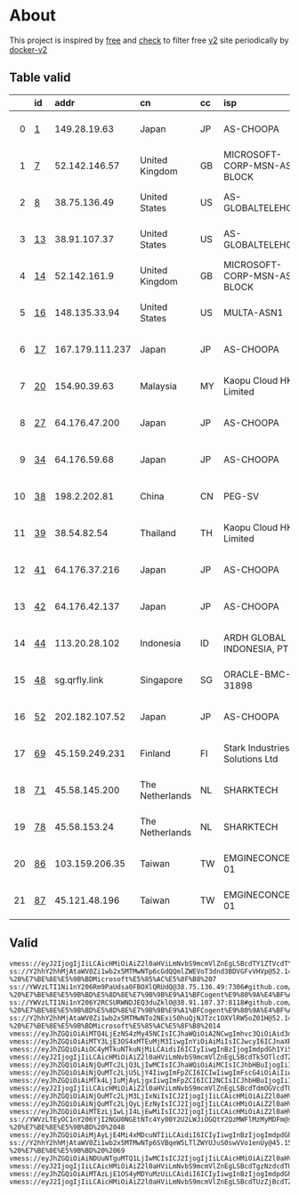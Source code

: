
# About

This project is inspired by [free](https://github.com/freefq/free) and [check](https://github.com/yeahwu/check) to filter free [v2](https://github.com/v2fly/v2ray-core) site periodically by [docker-v2](https://hub.docker.com/r/v2ray/official)

    

## Table valid
|    | id                   | addr            | cn              | cc   | isp                            | ip                                     | chatgpt          |
|---:|:---------------------|:----------------|:----------------|:-----|:-------------------------------|:---------------------------------------|:-----------------|
|  0 | [1](config/1.json)   | 149.28.19.63    | Japan           | JP   | AS-CHOOPA                      | 2001:19f0:7001:316a:5400:4ff:feaa:a955 | Yes (Region: JP) |
|  1 | [7](config/7.json)   | 52.142.146.57   | United Kingdom  | GB   | MICROSOFT-CORP-MSN-AS-BLOCK    | 52.142.146.57                          | Yes (Region: GB) |
|  2 | [8](config/8.json)   | 38.75.136.49    | United States   | US   | AS-GLOBALTELEHOST              | 38.75.136.49                           | Yes (Region: US) |
|  3 | [13](config/13.json) | 38.91.107.37    | United States   | US   | AS-GLOBALTELEHOST              | 38.91.107.37                           | Yes (Region: US) |
|  4 | [14](config/14.json) | 52.142.161.9    | United Kingdom  | GB   | MICROSOFT-CORP-MSN-AS-BLOCK    | 52.142.161.9                           | Yes (Region: GB) |
|  5 | [16](config/16.json) | 148.135.33.94   | United States   | US   | MULTA-ASN1                     | 2607:f130:109:0:d6ae:52ff:febb:b49f    | Yes (Region: US) |
|  6 | [17](config/17.json) | 167.179.111.237 | Japan           | JP   | AS-CHOOPA                      | 2001:19f0:7001:244:5400:4ff:feab:d9e2  | Yes (Region: JP) |
|  7 | [20](config/20.json) | 154.90.39.63    | Malaysia        | MY   | Kaopu Cloud HK Limited         | 154.90.39.63                           | Yes (Region: MY) |
|  8 | [27](config/27.json) | 64.176.47.200   | Japan           | JP   | AS-CHOOPA                      | 2401:c080:3800:3ba0:5400:4ff:feaa:a942 | Yes (Region: JP) |
|  9 | [34](config/34.json) | 64.176.59.68    | Japan           | JP   | AS-CHOOPA                      | 2401:c080:3800:3d77:5400:4ff:feaa:a946 | Yes (Region: JP) |
| 10 | [38](config/38.json) | 198.2.202.81    | China           | CN   | PEG-SV                         | 142.4.102.244                          | Yes (Region: US) |
| 11 | [39](config/39.json) | 38.54.82.54     | Thailand        | TH   | Kaopu Cloud HK Limited         | 38.54.82.54                            | Yes (Region: TH) |
| 12 | [41](config/41.json) | 64.176.37.216   | Japan           | JP   | AS-CHOOPA                      | 2401:c080:3800:3d2f:5400:4ff:feaa:a93e | Yes (Region: JP) |
| 13 | [42](config/42.json) | 64.176.42.137   | Japan           | JP   | AS-CHOOPA                      | 2401:c080:3800:3c78:5400:4ff:feaa:a94b | Yes (Region: JP) |
| 14 | [44](config/44.json) | 113.20.28.102   | Indonesia       | ID   | ARDH GLOBAL INDONESIA, PT      | 113.20.28.102                          | Yes (Region: ID) |
| 15 | [48](config/48.json) | sg.qrfly.link   | Singapore       | SG   | ORACLE-BMC-31898               | 129.150.32.143                         | Yes (Region: SG) |
| 16 | [52](config/52.json) | 202.182.107.52  | Japan           | JP   | AS-CHOOPA                      | 2001:19f0:7001:1f4f:5400:4ff:feaa:a437 | Yes (Region: JP) |
| 17 | [69](config/69.json) | 45.159.249.231  | Finland         | FI   | Stark Industries Solutions Ltd | 45.159.249.231                         | Yes (Region: FI) |
| 18 | [71](config/71.json) | 45.58.145.200   | The Netherlands | NL   | SHARKTECH                      | 45.58.145.194                          | Yes (Region: US) |
| 19 | [78](config/78.json) | 45.58.153.24    | The Netherlands | NL   | SHARKTECH                      | 45.58.149.130                          | Yes (Region: US) |
| 20 | [86](config/86.json) | 103.159.206.35  | Taiwan          | TW   | EMGINECONCEPT-01               | 103.159.206.35                         | Yes (Region: TW) |
| 21 | [87](config/87.json) | 45.121.48.196   | Taiwan          | TW   | EMGINECONCEPT-01               | 45.121.48.196                          | Yes (Region: TW) |

## Valid
```
vmess://eyJ2IjogIjIiLCAicHMiOiAiZ2l0aHViLmNvbS9mcmVlZnEgLSBcdTY1ZTVcdTY3MmNcdTRlMWNcdTRlYWNDaG9vcGFcdTY1NzBcdTYzNmVcdTRlMmRcdTVmYzMgMSIsICJhZGQiOiAiMTQ5LjI4LjE5LjYzIiwgInBvcnQiOiAiNDIyODAiLCAiaWQiOiAiODIzY2EwZDQtYTdmOC00ZTk5LTgwOTAtMjM1MWY3MThkMTA2IiwgImFpZCI6ICIwIiwgInNjeSI6ICJhdXRvIiwgIm5ldCI6ICJ0Y3AiLCAidHlwZSI6ICJub25lIiwgImhvc3QiOiAiIiwgInBhdGgiOiAiLyIsICJ0bHMiOiAiIiwgInNuaSI6ICIiLCAiYWxwbiI6ICIifQ==
ss://Y2hhY2hhMjAtaWV0Zi1wb2x5MTMwNTp6cGdQQmlZWEVoT3dnd3BDVGFvVHVp@52.142.146.57:50395#github.com/freefq%20-%20%E7%BE%8E%E5%9B%BDMicrosoft%E5%85%AC%E5%8F%B8%207
ss://YWVzLTI1Ni1nY206Rm9PaUdsa0FBOXlQRUdQ@38.75.136.49:7306#github.com/freefq%20-%20%E7%BE%8E%E5%9B%BD%E5%8D%8E%E7%9B%9B%E9%A1%BFCogent%E9%80%9A%E4%BF%A1%E5%85%AC%E5%8F%B8%208
ss://YWVzLTI1Ni1nY206Y2RCSURWNDJEQ3duZklO@38.91.107.37:8118#github.com/freefq%20-%20%E7%BE%8E%E5%9B%BD%E5%8D%8E%E7%9B%9B%E9%A1%BFCogent%E9%80%9A%E4%BF%A1%E5%85%AC%E5%8F%B8%2013
ss://Y2hhY2hhMjAtaWV0Zi1wb2x5MTMwNTo2NExiS0huQjNJTzc1OXVlRW5oZ01H@52.142.161.9:34424#github.com/freefq%20-%20%E7%BE%8E%E5%9B%BDMicrosoft%E5%85%AC%E5%8F%B8%2014
vmess://eyJhZGQiOiAiMTQ4LjEzNS4zMy45NCIsICJhaWQiOiA2NCwgImhvc3QiOiAid3d3LjMwOTk0MTA0Lnh5eiIsICJpZCI6ICI0MTgwNDhhZi1hMjkzLTRiOTktOWIwYy05OGNhMzU4MGRkMjQiLCAibmV0IjogIndzIiwgInBhdGgiOiAiL3BhdGgvMTcwMzIzMTI2Mjg3NSIsICJwb3J0IjogNDQzLCAicHMiOiAiZ2l0aHViLmNvbS9mcmVlZnEgLSBcdTc0NWVcdTUxNzggIDE2IiwgInRscyI6ICJ0bHMiLCAidHlwZSI6ICJhdXRvIiwgInNlY3VyaXR5IjogImF1dG8iLCAic2tpcC1jZXJ0LXZlcmlmeSI6IHRydWUsICJzbmkiOiAiIn0=
vmess://eyJhZGQiOiAiMTY3LjE3OS4xMTEuMjM3IiwgInYiOiAiMiIsICJwcyI6ICJnaXRodWIuY29tL2ZyZWVmcSAtIFx1NjVlNVx1NjcyY1x1NGUxY1x1NGVhY0Nob29wYVx1NjU3MFx1NjM2ZVx1NGUyZFx1NWZjMyAxNyIsICJwb3J0IjogMTQ5MzUsICJpZCI6ICJlOTYxODk0Zi04ZTkwLTQ3MmYtOThkMy0wOTQwMmU0YmU0NTMiLCAiYWlkIjogIjAiLCAibmV0IjogInRjcCIsICJ0eXBlIjogIiIsICJob3N0IjogIiIsICJwYXRoIjogIi8iLCAidGxzIjogIiJ9
vmess://eyJhZGQiOiAiOC4yMTkuNTkuNjMiLCAidiI6ICIyIiwgInBzIjogImdpdGh1Yi5jb20vZnJlZWZxIC0gXHU0ZTJkXHU1NmZkXHU5NjNmXHU5MWNjXHU0ZTkxIDE4IiwgInBvcnQiOiAxMjY4MSwgImlkIjogImNjNThjYmRjLWMzNmYtNDJmNC05MjU0LThmNGZjNTY0MjQ2YiIsICJhaWQiOiAiMCIsICJuZXQiOiAidGNwIiwgInR5cGUiOiAiIiwgImhvc3QiOiAiIiwgInBhdGgiOiAiLyIsICJ0bHMiOiAiIn0=
vmess://eyJ2IjogIjIiLCAicHMiOiAiZ2l0aHViLmNvbS9mcmVlZnEgLSBcdTk5OTlcdTZlMmZcdTcyNzlcdTUyMmJcdTg4NGNcdTY1M2ZcdTUzM2EgMjAiLCAiYWRkIjogIjE1NC45MC4zOS42MyIsICJwb3J0IjogIjQ1MzQzIiwgImlkIjogIjA4YWE4NDk5LWQ2MTYtNGZmMS1kNmFiLWNlMGM1MjI4MjRhYSIsICJhaWQiOiAiMCIsICJzY3kiOiAiYXV0byIsICJuZXQiOiAidGNwIiwgInR5cGUiOiAibm9uZSIsICJob3N0IjogIiIsICJwYXRoIjogIi8iLCAidGxzIjogIiIsICJzbmkiOiAiIiwgImFscG4iOiAiIn0=
vmess://eyJhZGQiOiAiNjQuMTc2LjQ3LjIwMCIsICJhaWQiOiAiMCIsICJhbHBuIjogIiIsICJmcCI6ICIiLCAiaG9zdCI6ICIiLCAiaWQiOiAiNGQ1ZThhYTItMDY0MS00MzIzLWU5MmMtMmMwNjFjZGM4ZTM0IiwgIm5ldCI6ICJ0Y3AiLCAicGF0aCI6ICIiLCAicG9ydCI6ICIyOTQxNCIsICJwcyI6ICJnaXRodWIuY29tL2ZyZWVmcSAtIFx1N2Y4ZVx1NTZmZFx1NTJhMFx1NTIyOVx1Nzk4Zlx1NWMzY1x1NGU5YSAyNyIsICJzY3kiOiAiYXV0byIsICJzbmkiOiAiIiwgInRscyI6ICIiLCAidHlwZSI6ICIiLCAidiI6ICIyIn0=
vmess://eyJhZGQiOiAiNjQuMTc2LjU5LjY4IiwgImFpZCI6ICIwIiwgImFscG4iOiAiIiwgImZwIjogIiIsICJob3N0IjogIiIsICJpZCI6ICI1ODIxYWMyMS04ZTNmLTRjOGItODMyZC1hNTUxOTBjOTQ0ZTkiLCAibmV0IjogInRjcCIsICJwYXRoIjogIiIsICJwb3J0IjogIjU5MzUwIiwgInBzIjogImdpdGh1Yi5jb20vZnJlZWZxIC0gXHU3ZjhlXHU1NmZkXHU1MmEwXHU1MjI5XHU3OThmXHU1YzNjXHU0ZTlhIDM0IiwgInNjeSI6ICJhdXRvIiwgInNuaSI6ICIiLCAidGxzIjogIiIsICJ0eXBlIjogIm5vbmUiLCAidiI6ICIyIn0=
vmess://eyJhZGQiOiAiMTk4LjIuMjAyLjgxIiwgImFpZCI6ICI2NCIsICJhbHBuIjogIiIsICJob3N0IjogInd3dy42NTgyNTUyNC54eXoiLCAiaWQiOiAiNDE4MDQ4YWYtYTI5My00Yjk5LTliMGMtOThjYTM1ODBkZDI0IiwgIm5ldCI6ICJ3cyIsICJwYXRoIjogIi9wYXRoLzE3MDI5NjE3MTY3MzgiLCAicG9ydCI6ICIzMDAwMCIsICJwcyI6ICJnaXRodWIuY29tL2ZyZWVmcSAtIFx1N2Y4ZVx1NTZmZFx1NTJhMFx1NTIyOVx1Nzk4Zlx1NWMzY1x1NGU5YVx1NWRkZVx1NmQxYlx1Njc0OVx1NzdmNlBldGFFeHByZXNzIDM4IiwgInNjeSI6ICJhdXRvIiwgInNuaSI6ICJ3d3cuNjU4MjU1MjQueHl6IiwgInRscyI6ICJ0bHMiLCAidHlwZSI6ICIiLCAidiI6ICIyIn0=
vmess://eyJ2IjogIjIiLCAicHMiOiAiZ2l0aHViLmNvbS9mcmVlZnEgLSBcdTdmOGVcdTU2ZmRcdTUzNGVcdTc2ZGJcdTk4N2ZDb2dlbnRcdTkwMWFcdTRmZTFcdTUxNmNcdTUzZjggMzkiLCAiYWRkIjogIjM4LjU0LjgyLjU0IiwgInBvcnQiOiAiNDE2MDQiLCAiaWQiOiAiNTRkZTUwZTUtNWU0Yi00NDNmLWQ5YjgtOWU5ZTBlZWU4NjVjIiwgImFpZCI6ICIwIiwgInNjeSI6ICJhdXRvIiwgIm5ldCI6ICJ0Y3AiLCAidHlwZSI6ICJub25lIiwgImhvc3QiOiAiIiwgInBhdGgiOiAiLyIsICJ0bHMiOiAiIiwgInNuaSI6ICIiLCAiYWxwbiI6ICIifQ==
vmess://eyJhZGQiOiAiNjQuMTc2LjM3LjIxNiIsICJ2IjogIjIiLCAicHMiOiAiZ2l0aHViLmNvbS9mcmVlZnEgLSBcdTdmOGVcdTU2ZmRcdTUyYTBcdTUyMjlcdTc5OGZcdTVjM2NcdTRlOWEgNDEiLCAicG9ydCI6IDQ1OTMwLCAiaWQiOiAiYjI5MzBiMGQtMDJiNC00NWRjLTgwMjUtYTNjMTk4NzlkNGFiIiwgImFpZCI6ICIwIiwgIm5ldCI6ICJ0Y3AiLCAidHlwZSI6ICIiLCAiaG9zdCI6ICIiLCAicGF0aCI6ICIvIiwgInRscyI6ICIifQ==
vmess://eyJhZGQiOiAiNjQuMTc2LjQyLjEzNyIsICJ2IjogIjIiLCAicHMiOiAiZ2l0aHViLmNvbS9mcmVlZnEgLSBcdTdmOGVcdTU2ZmRcdTUyYTBcdTUyMjlcdTc5OGZcdTVjM2NcdTRlOWEgNDIiLCAicG9ydCI6IDIwODg2LCAiaWQiOiAiZjU3NGIyMzctM2ViZi00MDVjLWQ1NDAtNTQxNTMwZmU1ZWQ3IiwgImFpZCI6ICIwIiwgIm5ldCI6ICJ0Y3AiLCAidHlwZSI6ICIiLCAiaG9zdCI6ICIiLCAicGF0aCI6ICIiLCAidGxzIjogIiJ9
vmess://eyJhZGQiOiAiMTEzLjIwLjI4LjEwMiIsICJ2IjogIjIiLCAicHMiOiAiZ2l0aHViLmNvbS9mcmVlZnEgLSBcdTUzNzBcdTVlYTZcdTVjM2NcdTg5N2ZcdTRlOWEgIDQ0IiwgInBvcnQiOiAyMjE4OCwgImlkIjogIjAwNjc3ZWI0LTkxYzItNDFmMS1lNzkwLTk2M2I5YTA5M2ZkNSIsICJhaWQiOiAiMCIsICJuZXQiOiAidGNwIiwgInR5cGUiOiAiIiwgImhvc3QiOiAiIiwgInBhdGgiOiAiLyIsICJ0bHMiOiAiIn0=
ss://YWVzLTEyOC1nY206YjI2NGU0NGEtNTc4Yy00Y2U2LWJiOGQtY2QzMWFlMzMyMDFm@sg.qrfly.link:20702#github.com/freefq%20-%20%E7%BE%8E%E5%9B%BD%20%2048
vmess://eyJhZGQiOiAiMjAyLjE4Mi4xMDcuNTIiLCAidiI6ICIyIiwgInBzIjogImdpdGh1Yi5jb20vZnJlZWZxIC0gXHU2NWU1XHU2NzJjXHU0ZTFjXHU0ZWFjQ2hvb3BhXHU2NTcwXHU2MzZlXHU0ZTJkXHU1ZmMzIDUyIiwgInBvcnQiOiAxMjYyNiwgImlkIjogIjRiMDFlNTE3LWY5OGEtNGRiZC04MDJiLTAyMzMwMmFmYzJmNyIsICJhaWQiOiAiMCIsICJuZXQiOiAidGNwIiwgInR5cGUiOiAiIiwgImhvc3QiOiAiIiwgInBhdGgiOiAiLyIsICJ0bHMiOiAiIn0=
ss://Y2hhY2hhMjAtaWV0Zi1wb2x5MTMwNTp6SVBqeW5LTlZWYUJuS0swVVo1enUy@45.159.249.231:38584#github.com/freefq%20-%20%E7%BE%8E%E5%9B%BD%20%2069
vmess://eyJhZGQiOiAiNDUuNTguMTQ1LjIwMCIsICJ2IjogIjIiLCAicHMiOiAiZ2l0aHViLmNvbS9mcmVlZnEgLSBcdTgzNzdcdTUxNzBcdTUzMTdcdTgzNzdcdTUxNzBcdTc3MDFcdTk2M2ZcdTU5YzZcdTY1YWZcdTcyNzlcdTRlMzlTaGFya3RlY2hcdTY1NzBcdTYzNmVcdTRlMmRcdTVmYzMgNzEiLCAicG9ydCI6IDMwMDAwLCAiaWQiOiAiNTU1NDVmOWUtYTU2MS00NTRhLThkYzAtOGJjMTEwZTZiMWM5IiwgImFpZCI6ICI2NCIsICJuZXQiOiAid3MiLCAidHlwZSI6ICIiLCAiaG9zdCI6ICJ3d3cuNTE2NTIxMDkueHl6IiwgInBhdGgiOiAiL3BhdGgvMTcwMjMwMTA5ODU1NyIsICJ0bHMiOiAidGxzIn0=
vmess://eyJ2IjogIjIiLCAicHMiOiAiZ2l0aHViLmNvbS9mcmVlZnEgLSBcdTgzNzdcdTUxNzBcdTUzMTdcdTgzNzdcdTUxNzBcdTc3MDFcdTk2M2ZcdTU5YzZcdTY1YWZcdTcyNzlcdTRlMzlTaGFya3RlY2hcdTY1NzBcdTYzNmVcdTRlMmRcdTVmYzMgNzgiLCAiYWRkIjogIjQ1LjU4LjE1My4yNCIsICJwb3J0IjogIjMwMDAwIiwgInR5cGUiOiAibm9uZSIsICJpZCI6ICI0MjQyZjllMC02YjdlLTQyNTctOWU5My03YWQzODAxNWM0NmEiLCAiYWlkIjogIjY0IiwgIm5ldCI6ICJ3cyIsICJwYXRoIjogIi9wYXRoLzE3MDIzOTIyNTUzNTUiLCAiaG9zdCI6ICJ3d3cuNzc5MzU3MDcueHl6IiwgInRscyI6ICJ0bHMifQ==
vmess://eyJhZGQiOiAiMTAzLjE1OS4yMDYuMzUiLCAidiI6ICIyIiwgInBzIjogImdpdGh1Yi5jb20vZnJlZWZxIC0gXHU0ZTlhXHU1OTJhXHU1NzMwXHU1MzNhICA4NiIsICJwb3J0IjogMzE5NDUsICJpZCI6ICJlMmU1MTFiMC03ZGVmLTRlMWItZDIzOC02Y2I1MzkxYjJlM2YiLCAiYWlkIjogIjAiLCAibmV0IjogIndzIiwgInR5cGUiOiAiIiwgImhvc3QiOiAiIiwgInBhdGgiOiAiLyIsICJ0bHMiOiAiIn0=
vmess://eyJ2IjogIjIiLCAicHMiOiAiZ2l0aHViLmNvbS9mcmVlZnEgLSBcdTUzZjBcdTZlN2VcdTc3MDEgIDg3IiwgImFkZCI6ICI0NS4xMjEuNDguMTk2IiwgInBvcnQiOiAiMTAwMDEiLCAiaWQiOiAiMGVkMzU2MjktOTE5YS00ODkxLWJhMGYtMTNjZDE5OGY4NjNiIiwgImFpZCI6ICIwIiwgInNjeSI6ICJhdXRvIiwgIm5ldCI6ICJ0Y3AiLCAidHlwZSI6ICJub25lIiwgImhvc3QiOiAiIiwgInBhdGgiOiAiLyIsICJ0bHMiOiAiIiwgInNuaSI6ICIiLCAiYWxwbiI6ICIifQ==
```

